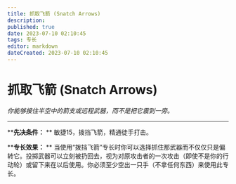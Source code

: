 ```yaml
---
title: 抓取飞箭 (Snatch Arrows)
description: 
published: true
date: 2023-07-10 02:10:45
tags: 专长
editor: markdown
dateCreated: 2023-07-10 02:10:45
---
```


# 抓取飞箭 (Snatch Arrows)

_你能够接住半空中的箭支或远程武器，而不是把它震到一旁。_

* * *

****先决条件：** ** 敏捷15，拨挡飞箭，精通徒手打击。

****专长效果：** **
当使用“拨挡飞箭”专长时你可以选择抓住那武器而不仅仅只是偏转它。投掷武器可以立刻被扔回去，视为对原攻击者的一次攻击（即使不是你的行动轮）或留下来在以后使用。你必须至少空出一只手（不拿任何东西）来使用此专长。

